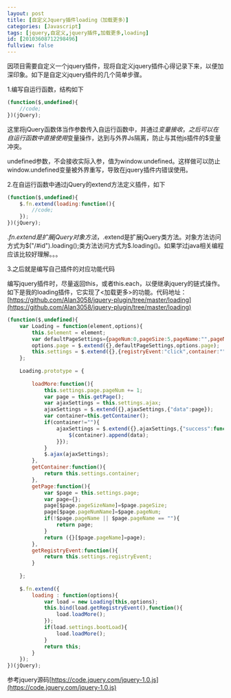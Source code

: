 ```yaml
---
layout: post
title: [自定义Jquery插件loading（加载更多）]
categories: [Javascript]
tags: [jquery,自定义,jquery插件,加载更多,loading]
id: [20103608712298496]
fullview: false
---
```

因项目需要自定义一个jquery插件，现将自定义jquery插件心得记录下来，以便加深印象。如下是自定义jquery插件的几个简单步骤。

1.编写自运行函数，结构如下
```javascript
(function($,undefined){
    //code;
})(jQuery);
```

这里将jQuery函数体当作参数传入自运行函数中，并通过$变量接收，之后可以在自运行函数中直接使用$变量操作，达到与外界Js隔离，防止与其他js插件的$变量冲突。

undefined参数，不会接收实际入参，值为window.undefined。这样做可以防止window.undefined变量被外界重写，导致在jquery插件内错误使用。

2.在自运行函数中通过jQuery的extend方法定义插件，如下
```javascript
(function($,undefined){
    $.fn.extend(loading:function(){
        //code;
    });
})(jQuery);
```

$.fn.extend是扩展jQuery对象方法，$.extend是扩展jQuery类方法。对象方法访问方式为$("/#id").loading();类方法访问方式为$.loading()。如果学过java相关编程应该比较好理解。。。

3.之后就是编写自己插件的对应功能代码

编写jquery插件时，尽量返回this，或者this.each，以便继承jquery的链式操作。如下是我的loading插件，它实现了<加载更多>的功能。代码地址：[https://github.com/Alan3058/jquery-plugin/tree/master/loading](https://github.com/Alan3058/jquery-plugin/tree/master/loading)
 
```javascript
(function($,undefined){
	var Loading = function(element,options){
		this.$element = element;
		var defaultPageSettings={pageNum:0,pageSize:5,pageName:"",pageNumName:"pageNum",pageSizeName:"pageSize"};
		options.page = $.extend({},defaultPageSettings,options.page);
		this.settings = $.extend({},{registryEvent:"click",container:"",bootLoad:true},options);		
	};
	
	Loading.prototype = {
		
		loadMore:function(){
			this.settings.page.pageNum += 1;
			var page = this.getPage();
			var ajaxSettings = this.settings.ajax;
			ajaxSettings = $.extend({},ajaxSettings,{"data":page});
			var container=this.getContainer();
			if(container!=""){
				ajaxSettings = $.extend({},ajaxSettings,{"success":function(data){
					$(container).append(data);
				}});
			}			
			$.ajax(ajaxSettings);
		},
		getContainer:function(){
			return this.settings.container;
		},
		getPage:function(){
			var $page = this.settings.page;
			var page={};
			page[$page.pageSizeName]=$page.pageSize;
			page[$page.pageNumName]=$page.pageNum;
			if(!$page.pageName || $page.pageName == ""){
				return page;
			}
			return ({}[$page.pageName]=page);
		},
		getRegistryEvent:function(){
			return this.settings.registryEvent;
		}
		
	};
	
	$.fn.extend({
		loading : function(options){
			var load = new Loading(this,options);
			this.bind(load.getRegistryEvent(),function(){
				load.loadMore();
			});
			if(load.settings.bootLoad){
				load.loadMore();
			}
			return this;
	    }
	});
})(jQuery);
```

参考jquery源码[https://code.jquery.com/jquery-1.0.js](https://code.jquery.com/jquery-1.0.js)
